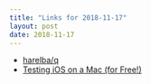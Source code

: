 ```yaml
---
title: "Links for 2018-11-17"
layout: post
date: 2018-11-17
---
```


* [harelba/q](https://github.com/harelba/q)
* [Testing iOS on a Mac (for Free!)](https://www.viget.com/articles/testing-ios-on-a-mac/)
